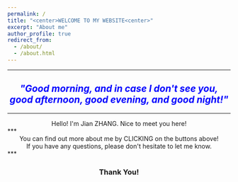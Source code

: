 ```yaml
---
permalink: /
title: "<center>WELCOME TO MY WEBSITE<center>"
excerpt: "About me"
author_profile: true
redirect_from:
  - /about/
  - /about.html
---
```





***
## _<center><font color="blue">"Good morning, and in case I don't see you, good afternoon, good evening, and good night!"</font></center>_ ##               
***

<center>Hello! I'm Jian ZHANG. Nice to meet you here!</center>  
***    
<center>You can find out more about me by CLICKING on the buttons above!</center>
<center>If you have any questions, please don't hesitate to let me know.</center>   
***        





### <center>Thank You!</center> ###
